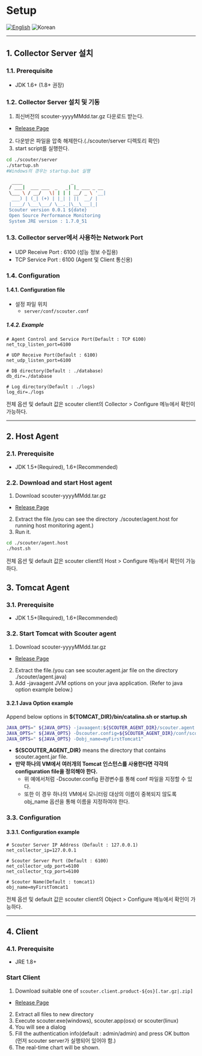 # Setup
[![English](https://img.shields.io/badge/language-English-orange.svg)](Setup.md) ![Korean](https://img.shields.io/badge/language-Korean-blue.svg)

***

## 1. Collector Server 설치

### 1.1. Prerequisite
* JDK 1.6+ (1.8+ 권장)

### 1.2. Collector Server 설치 및 기동
1. 최신버전의 scouter-yyyyMMdd.tar.gz 다운로드 받는다.
 - [Release Page](https://github.com/scouter-project/scouter/releases)
2. 다운받은 파일을 압축 해제한다.(./scouter/server 디렉토리 확인)
3. start script를 실행한다.
```bash
cd ./scouter/server
./startup.sh
#Windows의 경우는 startup.bat 실행
```
```bash
  ____                  _
 / ___|  ___ ___  _   _| |_ ___ _ __
 \___ \ / __/   \| | | | __/ _ \ '__|
  ___) | (_| (+) | |_| | ||  __/ |
 |____/ \___\___/ \__,_|\__\___|_|
 Scouter version 0.0.1 ${date}
 Open Source Performance Monitoring
 System JRE version : 1.7.0_51
```

### 1.3. Collector server에서 사용하는 Network Port
* UDP Receive Port : 6100 (성능 정보 수집용)
* TCP Service Port : 6100 (Agent 및 Client 통신용)

### 1.4. Configuration

#### 1.4.1. Configuration file
 * 설정 파일 위치
   * `server/conf/scouter.conf`

##### 1.4.2. Example

```properties
# Agent Control and Service Port(Default : TCP 6100)
net_tcp_listen_port=6100

# UDP Receive Port(Default : 6100)
net_udp_listen_port=6100

# DB directory(Default : ./database)
db_dir=./database

# Log directory(Default : ./logs)
log_dir=./logs
```
전체 옵션 및 default 값은 scouter client의 Collector > Configure 메뉴에서 확인이 가능하다.
***

## 2. Host Agent
### 2.1. Prerequisite
* JDK 1.5+(Required), 1.6+(Recommended)

### 2.2. Download and start Host agent
1. Download scouter-yyyyMMdd.tar.gz 
 - [Release Page](https://github.com/scouter-project/scouter/releases)
2. Extract the file.(you can see the directory ./scouter/agent.host for running host monitoring agent.)
3. Run it.

```bash
cd ./scouter/agent.host
./host.sh
```
전체 옵션 및 default 값은 scouter client의 Host > Configure 메뉴에서 확인이 가능하다.

## 3. Tomcat Agent
### 3.1. Prerequisite
* JDK 1.5+(Required), 1.6+(Recommended)

### 3.2. Start Tomcat with Scouter agent
1. Download scouter-yyyyMMdd.tar.gz 
 - [Release Page](https://github.com/scouter-project/scouter/releases)
2. Extract the file.(you can see scouter.agent.jar file on the directory ./scouter/agent.java)
3. Add -javaagent JVM options on your java application.
  (Refer to java option example below.)

#### 3.2.1 Java Option example
Append below options in **${TOMCAT_DIR}/bin/catalina.sh or startup.sh**
```bash
JAVA_OPTS=" ${JAVA_OPTS} -javaagent:${SCOUTER_AGENT_DIR}/scouter.agent.jar"
JAVA_OPTS=" ${JAVA_OPTS} -Dscouter.config=${SCOUTER_AGENT_DIR}/conf/scouter1.conf"
JAVA_OPTS=" ${JAVA_OPTS} -Dobj_name=myFirstTomcat1"
```
* **${SCOUTER_AGENT_DIR}** means the directory that contains scouter.agent.jar file.
* **만약 하나의 VM에서 여러개의 Tomcat 인스턴스를 사용한다면 각각의 configuration file을 정의해야 한다.**
  * 위 예에서처럼 -Dscouter.config 환경변수를 통해 conf 파일을 지정할 수 있다.
  * 또한 이 경우 하나의 VM에서 모니터링 대상의 이름이 중복되지 않도록 obj_name 옵션을 통해 이름을 지정하여야 한다.
  
### 3.3. Configuration

#### 3.3.1. Configuration example
```
# Scouter Server IP Address (Default : 127.0.0.1)
net_collector_ip=127.0.0.1

# Scouter Server Port (Default : 6100)
net_collector_udp_port=6100
net_collector_tcp_port=6100

# Scouter Name(Default : tomcat1)
obj_name=myFirstTomcat1
```
전체 옵션 및 default 값은 scouter client의 Object > Configure 메뉴에서 확인이 가능하다.
***

## 4. Client
### 4.1. Prerequisite
* JRE 1.8+

### Start Client
1. Download suitable one of `scouter.client.product-${os}[.tar.gz|.zip]` 
 - [Release Page](https://github.com/scouter-project/scouter/releases)
2. Extract all files to new directory
3. Execute scouter.exe(windows), scouter.app(osx) or scouter(linux)
4. You will see a dialog
5. Fill the authentication info(default : admin/admin) and press OK button
  (먼저 scouter server가 실행되어 있어야 함.)
6. The real-time chart will be shown.
